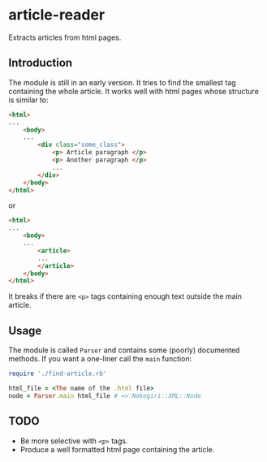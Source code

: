 # article-reader

Extracts articles from html pages.

## Introduction

The module is still in an early version. It tries to find the smallest tag
containing the whole article. It works well with html pages whose structure
is similar to:
```html
<html>
...
    <body>
    ...
        <div class="some_class">
            <p> Article paragraph </p>
            <p> Another paragraph </p>
            ...
        </div>
    </body>
</html>
```
or
```html
<html>
...
    <body>
    ...
        <article>
        ...
        </article>
    </body>
</html>
```
It breaks if there are `<p>` tags containing enough text outside the main
article.

## Usage

The module is called `Parser` and contains some (poorly) documented methods.
If you want a one-liner call the `main` function:
```ruby
require './find-article.rb'

html_file = <The name of the .html file>
node = Parser.main html_file # => Nokogiri::XML::Node
```

## TODO

* Be more selective with `<p>` tags.
* Produce a well formatted html page containing the article.

